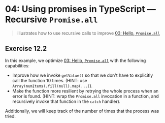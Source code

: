 # 04: Using promises in TypeScript &mdash; Recursive `Promise.all`
> illustrates how to use recursive calls to improve [03: Hello, `Promise.all`](../03-hello-promise-all)

## Exercise 12.2

In this example, we optimize [03: Hello, `Promise.all`](../03-hello-promise-all) with the following capabilities:
+ Improve how we invoke `getValue()` so that we don't have to explicitly call the function 10 times. (HINT: use `Array(numItems).fill(null).map(...)`).
+ Make the function more resilient by retrying the whole process when an error is found. (HINT: wrap the `Promise.all` invocation in a function, and recursively invoke that function in the `catch` handler).

Additionally, we will keep track of the number of times that the process was tried.